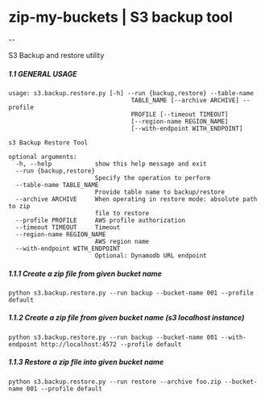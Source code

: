 # zip-my-buckets | S3 backup tool

--

S3 Backup and restore utility

##### 1.1 GENERAL USAGE

```
usage: s3.backup.restore.py [-h] --run {backup,restore} --table-name
                                  TABLE_NAME [--archive ARCHIVE] --profile
                                  PROFILE [--timeout TIMEOUT]
                                  [--region-name REGION_NAME]
                                  [--with-endpoint WITH_ENDPOINT]

s3 Backup Restore Tool

optional arguments:
  -h, --help            show this help message and exit
  --run {backup,restore}
                        Specify the operation to perform
  --table-name TABLE_NAME
                        Provide table name to backup/restore
  --archive ARCHIVE     When operating in restore mode: absolute path to zip
                        file to restore
  --profile PROFILE     AWS profile authorization
  --timeout TIMEOUT     Timeout
  --region-name REGION_NAME
                        AWS region name
  --with-endpoint WITH_ENDPOINT
                        Optional: Dynamodb URL endpoint

```

#####  1.1.1 Create a zip file from given bucket name
```
python s3.backup.restore.py --run backup --bucket-name 001 --profile default 

```

#####  1.1.2 Create a zip file from given bucket name (s3 localhost instance)
```
python s3.backup.restore.py --run backup --bucket-name 001 --with-endpoint http://localhost:4572 --profile default
```

#####  1.1.3 Restore a zip file into given bucket name
```
python s3.backup.restore.py --run restore --archive foo.zip --bucket-name 001 --profile default 

```
